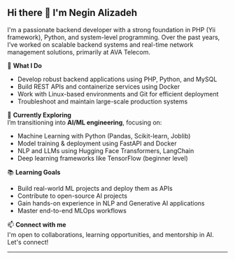 
## Hi there 👋 I'm Negin Alizadeh

I'm a passionate backend developer with a strong foundation in PHP (Yii framework), Python, and system-level programming. Over the past years, I’ve worked on scalable backend systems and real-time network management solutions, primarily at AVA Telecom.

🔧 **What I Do**  
- Develop robust backend applications using PHP, Python, and MySQL  
- Build REST APIs and containerize services using Docker  
- Work with Linux-based environments and Git for efficient deployment  
- Troubleshoot and maintain large-scale production systems

🤖 **Currently Exploring**  
I’m transitioning into **AI/ML engineering**, focusing on:  
- Machine Learning with Python (Pandas, Scikit-learn, Joblib)  
- Model training & deployment using FastAPI and Docker  
- NLP and LLMs using Hugging Face Transformers, LangChain  
- Deep learning frameworks like TensorFlow (beginner level)

📚 **Learning Goals**  
- Build real-world ML projects and deploy them as APIs  
- Contribute to open-source AI projects  
- Gain hands-on experience in NLP and Generative AI applications  
- Master end-to-end MLOps workflows

📫 **Connect with me**  
I'm open to collaborations, learning opportunities, and mentorship in AI. Let's connect!

---

<!--
**Neallaz/Neallaz** is a ✨ _special_ ✨ repository because its `README.md` (this file) appears on your GitHub profile.

Here are some ideas to get you started:

- 🔭 I’m currently working on ...
- 🌱 I’m currently learning ...
- 👯 I’m looking to collaborate on ...
- 🤔 I’m looking for help with ...
- 💬 Ask me about ...
- 📫 How to reach me: ...
- 😄 Pronouns: ...
- ⚡ Fun fact: ...
-->
